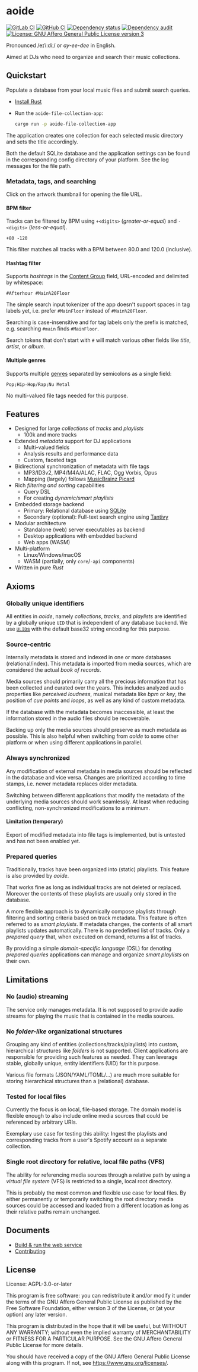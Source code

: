 <!-- SPDX-FileCopyrightText: Copyright (C) 2018-2024 Uwe Klotz <uwedotklotzatgmaildotcom> et al. -->
<!-- SPDX-License-Identifier: AGPL-3.0-or-later -->

# aoide

[![GitLab CI](https://gitlab.com/uklotzde/aoide-rs/badges/dev/pipeline.svg)](https://gitlab.com/uklotzde/aoide-rs/pipelines?scope=branches)
[![GitHub CI](https://github.com/aoide-org/aoide-rs/actions/workflows/test.yaml/badge.svg?branch=dev)](https://github.com/aoide-org/aoide-rs/actions/workflows/test.yaml)
[![Dependency status](https://deps.rs/repo/gitlab/uklotzde/aoide-rs/status.svg)](https://deps.rs/repo/gitlab/uklotzde/aoide-rs)
[![Dependency audit](https://github.com/aoide-org/aoide-rs/actions/workflows/dependency-audit.yaml/badge.svg?branch=dev)](https://github.com/aoide-org/aoide-rs/actions/workflows/dependency-audit.yaml)
[![License: GNU Affero General Public License version 3](https://img.shields.io/badge/license-AGPLv3-blue.svg)](https://opensource.org/license/agpl-v3-or-later)

Pronounced /eɪˈiːdiː/ or _ay-ee-dee_ in English.

Aimed at DJs who need to organize and search their music collections.

## Quickstart

Populate a database from your local music files and submit search queries.

- [Install Rust](https://www.rust-lang.org/tools/install)

- Run the `aoide-file-collection-app`:

  ```sh
  cargo run -p aoide-file-collection-app
  ```

The application creates one collection for each selected music directory and sets the title
accordingly.

Both the default SQLite database and the application settings can be found in the corresponding
config directory of your platform. See the log messages for the file path.

### Metadata, tags, and searching

Click on the artwork thumbnail for opening the file URL.

#### BPM filter

Tracks can be filtered by BPM using `+<digits>` (_greater-or-equal_) and `-<digits>`
(_less-or-equal_).

`+80 -120`

This filter matches all tracks with a BPM between 80.0 and 120.0 (inclusive).

#### Hashtag filter

Supports _hashtags_ in the
[Content Group](https://picard-docs.musicbrainz.org/en/appendices/tag_mapping.html#grouping-3)
field, URL-encoded and delimited by whitespace:

`#Afterhour #Main%20Floor`

The simple search input tokenizer of the app doesn't support spaces in tag labels yet, i.e. prefer
`#MainFloor` instead of `#Main%20Floor`.

Searching is case-insensitive and for tag labels only the prefix is matched, e.g. searching `#main`
finds `#MainFloor`.

Search tokens that don't start with `#` will match various other fields like _title_, _artist_, or
_album_.

#### Multiple genres

Supports multiple [genres](https://picard-docs.musicbrainz.org/en/appendices/tag_mapping.html#id11)
separated by semicolons as a single field:

`Pop;Hip-Hop/Rap;Nu Metal`

No multi-valued file tags needed for this purpose.

## Features

- Designed for large _collections_ of _tracks_ and _playlists_
  - 100k and more tracks
- Extended _metadata_ support for DJ applications
  - Multi-valued fields
  - Analysis results and performance data
  - Custom, faceted tags
- Bidirectional synchronization of metadata with file tags
  - MP3/ID3v2, MP4/M4A/ALAC, FLAC, Ogg Vorbis, Opus
  - Mapping (largely) follows
    [MusicBrainz Picard](https://picard-docs.musicbrainz.org/appendices/tag_mapping.html)
- Rich _filtering and sorting_ capabilities
  - Query DSL
  - For creating _dynamic/smart playlists_
- Embedded storage backend
  - Primary: Relational database using [SQLite](https://www.sqlite.org/)
  - Secondary (optional): Full-text search engine using
    [Tantivy](https://github.com/quickwit-oss/tantivy)
- Modular architecture
  - Standalone (web) server executables as backend
  - Desktop applications with embedded backend
  - Web apps (WASM)
- Multi-platform
  - Linux/Windows/macOS
  - WASM (partially, only `core`/`-api` components)
- Written in pure _Rust_

## Axioms

### Globally unique identifiers

All entities in _aoide_, namely _collections_, _tracks_, and _playlists_ are identified by a
globally unique `UID` that is independent of any database backend. We use
[`ULID`s](https://github.com/ulid/spec) with the default base32 string encoding for this purpose.

### Source-centric

Internally metadata is stored and indexed in one or more databases (relational/index). This metadata
is imported from media sources, which are considered the actual _book of records_.

Media sources should primarily carry all the precious information that has been collected and
curated over the years. This includes analyzed audio properties like _perceived loudness_, musical
metadata like _bpm_ or _key_, the position of _cue points_ and _loops_, as well as any kind of
custom metadata.

If the database with the metadata becomes inaccessible, at least the information stored in the audio
files should be recoverable.

Backing up only the media sources should preserve as much metadata as possible. This is also helpful
when switching from _aoide_ to some other platform or when using different applications in parallel.

### Always synchronized

Any modification of external metadata in media sources should be reflected in the database and vice
versa. Changes are prioritized according to time stamps, i.e. newer metadata replaces older
metadata.

Switching between different applications that modify the metadata of the underlying media sources
should work seamlessly. At least when reducing conflicting, non-synchronized modifications to a
minimum.

#### Limitation (temporary)

Export of modified metadata into file tags is implemented, but is untested and has not been enabled
yet.

### Prepared queries

Traditionally, tracks have been organized into (static) playlists. This feature is also provided by
_aoide_.

That works fine as long as individual tracks are not deleted or replaced. Moreover the contents of
these playlists are usually only stored in the database.

A more flexible approach is to dynamically compose playlists through filtering and sorting criteria
based on track metadata. This feature is often referred to as _smart playlists_. If metadata
changes, the contents of all smart playlists updates automatically. There is no predefined list of
tracks. Only a _prepared query_ that, when executed on demand, returns a list of tracks.

By providing a simple _domain-specific language_ (DSL) for denoting _prepared queries_ applications
can manage and organize _smart playlists_ on their own.

## Limitations

### No (audio) streaming

The service only manages metadata. It is not supposed to provide audio streams for playing the music
that is contained in the media sources.

### No _folder-like_ organizational structures

Grouping any kind of entities (collections/tracks/playlists) into custom, hierarchical structures
like _folders_ is not supported. Client applications are responsible for providing such features as
needed. They can leverage stable, globally unique, entity identifiers (UID) for this purpose.

Various file formats (JSON/YAML/TOML/...) are much more suitable for storing hierarchical structures
than a (relational) database.

### Tested for local files

Currently the focus is on local, file-based storage. The domain model is flexible enough to also
include online media sources that could be referenced by arbitrary URIs.

Exemplary use case for testing this ability: Ingest the playlists and corresponding tracks from a
user's Spotify account as a separate collection.

### Single root directory for relative, local file paths (VFS)

The ability for referencing media sources through a relative path by using a _virtual file system_
(VFS) is restricted to a single, local root directory.

This is probably the most common and flexible use case for local files. By either permanently or
temporarily switching the root directory media sources could be accessed and loaded from a different
location as long as their relative paths remain unchanged.

## Documents

- [Build & run the web service](docs/BUILDING.md)
- [Contributing](docs/CONTRIBUTING.md)

## License

License: AGPL-3.0-or-later

This program is free software: you can redistribute it and/or modify it under the terms of the GNU
Affero General Public License as published by the Free Software Foundation, either version 3 of the
License, or (at your option) any later version.

This program is distributed in the hope that it will be useful, but WITHOUT ANY WARRANTY; without
even the implied warranty of MERCHANTABILITY or FITNESS FOR A PARTICULAR PURPOSE. See the GNU Affero
General Public License for more details.

You should have received a copy of the GNU Affero General Public License along with this program. If
not, see <https://www.gnu.org/licenses/>.
